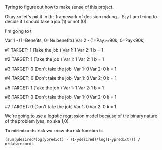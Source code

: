 ---
---



Tyring to figure out how to make sense of this project. 

Okay so let's put it in the framework of decision making... Say I am trying to decide if I should take a job (1) or not (0). 

I'm going to t

Var 1 - (1=Benefits, 0=No benefits)
Var 2 - (1=Pay>=90k, 0=Pay<90k)

#1 
TARGET: 1 (Take the job )
	Var 1: 1
	Var 2: 1
	b = 1

#2
TARGET: 1 (Take the job )
	Var 1: 1
	Var 2: 1
	b = 1

#3
TARGET: 0 (Don't take the job)
	Var 1: 0
	Var 2: 0
	b = 1

#4
TARGET: 0 (Don't take the job)
	Var 1: 0
	Var 2: 0
	b = 1

#5
TARGET: 1 (Take the job )
	Var 1: 1
	Var 2: 1
	b = 1

#6
TARGET: 0 (Don't take the job)
	Var 1: 0
	Var 2: 0
	b = 1


#7
TARGET: 0 (Don't take the job)
	Var 1: 0
	Var 2: 0
	b = 1





We're going to use a logistic regression model because of the binary nature of the problem (yes, no aka 1,0)

To minimize the risk we know the risk function is

	(sum(ydesired*log(ypredict) - (1-ydesired)*log(1-ypredict))) / nrdatarecords 